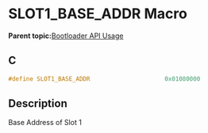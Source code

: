 # SLOT1\_BASE\_ADDR Macro

**Parent topic:**[Bootloader API Usage](GUID-9B3F465C-7297-4547-B7C6-3AAABEB7E261.md)

## C

```c
#define SLOT1_BASE_ADDR                     0x01080000

```

## Description

Base Address of Slot 1


